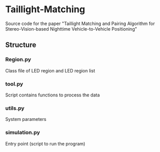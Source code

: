# Taillight-Matching
Source code for the paper "Taillight Matching and Pairing Algorithm for Stereo-Vision-based Nighttime Vehicle-to-Vehicle Positioning"
## Structure
### Region.py
Class file of LED region and LED region list
### tool.py
Script contains functions to process the data
### utils.py
System parameters
### simulation.py
Entry point (script to run the program)
